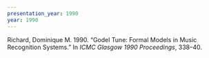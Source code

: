 ```yaml
---
presentation_year: 1990
year: 1990
---
```


Richard, Dominique M. 1990. “Godel Tune: Formal Models in Music Recognition Systems.” In <i>ICMC Glasgow 1990 Proceedings</i>, 338–40.